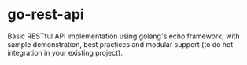# go-rest-api
Basic RESTful API implementation using golang's echo framework; with sample demonstration, best practices and modular support (to do hot integration in your existing project).

